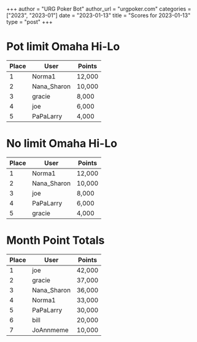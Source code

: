 +++
author = "URG Poker Bot"
author_url = "urgpoker.com"
categories = ["2023", "2023-01"]
date = "2023-01-13"
title = "Scores for 2023-01-13"
type = "post"
+++
# Pot limit Omaha Hi-Lo

| Place | User | Points |
|-------|------|--------|
| 1 | Norma1 | 12,000 |
| 2 | Nana_Sharon | 10,000 |
| 3 | gracie | 8,000 |
| 4 | joe | 6,000 |
| 5 | PaPaLarry | 4,000 |

# No limit Omaha Hi-Lo

| Place | User | Points |
|-------|------|--------|
| 1 | Norma1 | 12,000 |
| 2 | Nana_Sharon | 10,000 |
| 3 | joe | 8,000 |
| 4 | PaPaLarry | 6,000 |
| 5 | gracie | 4,000 |

# Month Point Totals

| Place | User | Points |
|-------|------|--------|
| 1 | joe | 42,000 |
| 2 | gracie | 37,000 |
| 3 | Nana_Sharon | 36,000 |
| 4 | Norma1 | 33,000 |
| 5 | PaPaLarry | 30,000 |
| 6 | bill | 20,000 |
| 7 | JoAnnmeme | 10,000 |
